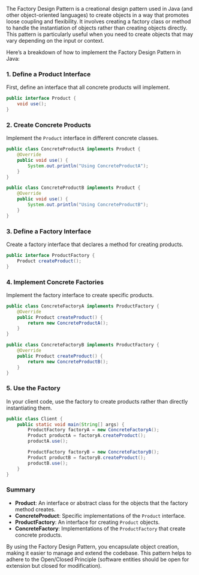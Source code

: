 The Factory Design Pattern is a creational design pattern used in Java (and other object-oriented languages) to create objects in a way that promotes loose coupling and flexibility. It involves creating a factory class or method to handle the instantiation of objects rather than creating objects directly. This pattern is particularly useful when you need to create objects that may vary depending on the input or context.

Here’s a breakdown of how to implement the Factory Design Pattern in Java:

### 1. Define a Product Interface

First, define an interface that all concrete products will implement.

```java
public interface Product {
    void use();
}
```

### 2. Create Concrete Products

Implement the `Product` interface in different concrete classes.

```java
public class ConcreteProductA implements Product {
    @Override
    public void use() {
        System.out.println("Using ConcreteProductA");
    }
}

public class ConcreteProductB implements Product {
    @Override
    public void use() {
        System.out.println("Using ConcreteProductB");
    }
}
```

### 3. Define a Factory Interface

Create a factory interface that declares a method for creating products.

```java
public interface ProductFactory {
    Product createProduct();
}
```

### 4. Implement Concrete Factories

Implement the factory interface to create specific products.

```java
public class ConcreteFactoryA implements ProductFactory {
    @Override
    public Product createProduct() {
        return new ConcreteProductA();
    }
}

public class ConcreteFactoryB implements ProductFactory {
    @Override
    public Product createProduct() {
        return new ConcreteProductB();
    }
}
```

### 5. Use the Factory

In your client code, use the factory to create products rather than directly instantiating them.

```java
public class Client {
    public static void main(String[] args) {
        ProductFactory factoryA = new ConcreteFactoryA();
        Product productA = factoryA.createProduct();
        productA.use();

        ProductFactory factoryB = new ConcreteFactoryB();
        Product productB = factoryB.createProduct();
        productB.use();
    }
}
```

### Summary

- **Product**: An interface or abstract class for the objects that the factory method creates.
- **ConcreteProduct**: Specific implementations of the `Product` interface.
- **ProductFactory**: An interface for creating `Product` objects.
- **ConcreteFactory**: Implementations of the `ProductFactory` that create concrete products.

By using the Factory Design Pattern, you encapsulate object creation, making it easier to manage and extend the codebase. This pattern helps to adhere to the Open/Closed Principle (software entities should be open for extension but closed for modification).
